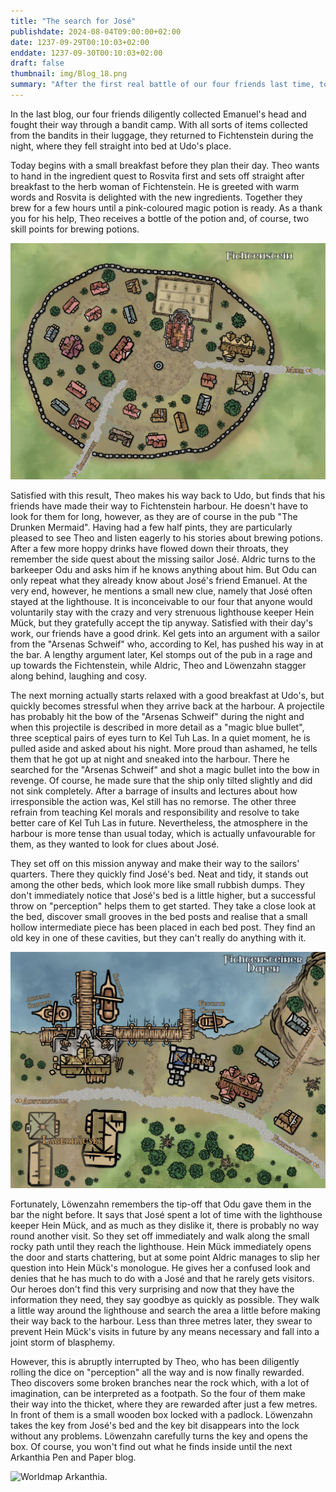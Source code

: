 ```yaml
---
title: "The search for José"
publishdate: 2024-08-04T09:00:00+02:00
date: 1237-09-29T00:10:03+02:00
enddate: 1237-09-30T00:10:03+02:00
draft: false
thumbnail: img/Blog_18.png
summary: "After the first real battle of our four friends last time, today's game begins once again in Fichtenstein. While Theo deals with the herbalist Rosvita, Kel, Theo and Löwenzahn head to the harbour. Find out what they're up to there and what Kel's own mission is during the night:"
---
```


In the last blog, our four friends diligently collected Emanuel's head and fought their way through a bandit camp. With all sorts of items collected from the bandits in their luggage, they returned to Fichtenstein during the night, where they fell straight into bed at Udo's place.

Today begins with a small breakfast before they plan their day. Theo wants to hand in the ingredient quest to Rosvita first and sets off straight after breakfast to the herb woman of Fichtenstein. He is greeted with warm words and Rosvita is delighted with the new ingredients. Together they brew for a few hours until a pink-coloured magic potion is ready.  As a thank you for his help, Theo receives a bottle of the potion and, of course, two skill points for brewing potions. 

<div class="img-max center">
  <img class="img-fluid rounded" title="Map Fichtenstein" alt="Map Fichtenstein" src="./img/fichtenstein.jpg" />
</div>

Satisfied with this result, Theo makes his way back to Udo, but finds that his friends have made their way to Fichtenstein harbour. He doesn't have to look for them for long, however, as they are of course in the pub "The Drunken Mermaid".  Having had a few half pints, they are particularly pleased to see Theo and listen eagerly to his stories about brewing potions. After a few more hoppy drinks have flowed down their throats, they remember the side quest about the missing sailor José. Aldric turns to the barkeeper Odu and asks him if he knows anything about him. But Odu can only repeat what they already know about José's friend Emanuel. At the very end, however, he mentions a small new clue, namely that José often stayed at the lighthouse. It is inconceivable to our four that anyone would voluntarily stay with the crazy and very strenuous lighthouse keeper Hein Mück, but they gratefully accept the tip anyway. Satisfied with their day's work, our friends have a good drink. Kel gets into an argument with a sailor from the "Arsenas Schweif" who, according to Kel, has pushed his way in at the bar. A lengthy argument later, Kel stomps out of the pub in a rage and up towards the Fichtenstein, while Aldric, Theo and Löwenzahn stagger along behind, laughing and cosy.  

The next morning actually starts relaxed with a good breakfast at Udo's, but quickly becomes stressful when they arrive back at the harbour. A projectile has probably hit the bow of the "Arsenas Schweif" during the night and when this projectile is described in more detail as a "magic blue bullet", three sceptical pairs of eyes turn to Kel Tuh Las. In a quiet moment, he is pulled aside and asked about his night. More proud than ashamed, he tells them that he got up at night and sneaked into the harbour. There he searched for the "Arsenas Schweif" and shot a magic bullet into the bow in revenge. Of course, he made sure that the ship only tilted slightly and did not sink completely. After a barrage of insults and lectures about how irresponsible the action was, Kel still has no remorse. The other three refrain from teaching Kel morals and responsibility and resolve to take better care of Kel Tuh Las in future. Nevertheless, the atmosphere in the harbour is more tense than usual today, which is actually unfavourable for them, as they wanted to look for clues about José.

They set off on this mission anyway and make their way to the sailors' quarters.  There they quickly find José's bed. Neat and tidy, it stands out among the other beds, which look more like small rubbish dumps. They don't immediately notice that José's bed is a little higher, but a successful throw on "perception" helps them to get started. They take a close look at the bed, discover small grooves in the bed posts and realise that a small hollow intermediate piece has been placed in each bed post. They find an old key in one of these cavities, but they can't really do anything with it.

<div class="img-max center">
  <img class="img-fluid rounded" title="Map Fichtenstein harbor" alt="Map Fichtenstein harbor." src="./img/fichtenstein_hafen.jpg" />
</div>

Fortunately, Löwenzahn remembers the tip-off that Odu gave them in the bar the night before. It says that José spent a lot of time with the lighthouse keeper Hein Mück, and as much as they dislike it, there is probably no way round another visit. So they set off immediately and walk along the small rocky path until they reach the lighthouse. Hein Mück immediately opens the door and starts chattering, but at some point Aldric manages to slip her question into Hein Mück's monologue. He gives her a confused look and denies that he has much to do with a José and that he rarely gets visitors. Our heroes don't find this very surprising and now that they have the information they need, they say goodbye as quickly as possible. They walk a little way around the lighthouse and search the area a little before making their way back to the harbour. Less than three metres later, they swear to prevent Hein Mück's visits in future by any means necessary and fall into a joint storm of blasphemy.

However, this is abruptly interrupted by Theo, who has been diligently rolling the dice on "perception" all the way and is now finally rewarded. Theo discovers some broken branches near the rock which, with a lot of imagination, can be interpreted as a footpath. So the four of them make their way into the thicket, where they are rewarded after just a few metres. In front of them is a small wooden box locked with a padlock. Löwenzahn takes the key from José's bed and the key bit disappears into the lock without any problems. Löwenzahn carefully turns the key and opens the box. Of course, you won't find out what he finds inside until the next Arkanthia Pen and Paper blog.

<div class="center">
  <img class="img-fluid" title="Worldmap Arkanthia" alt="Worldmap Arkanthia." src="./img/Arkanthia_Full_Map_Fichtenstein_Hafen" />
</div>



